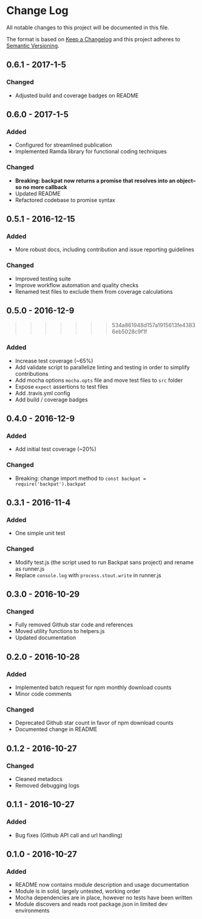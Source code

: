 # Change Log
All notable changes to this project will be documented in this file.

The format is based on [Keep a Changelog](http://keepachangelog.com/)
and this project adheres to [Semantic Versioning](http://semver.org/).

## 0.6.1 - 2017-1-5
### Changed
- Adjusted build and coverage badges on README

## 0.6.0 - 2017-1-5
### Added
- Configured for streamlined publication
- Implemented Ramda library for functional coding techniques
### Changed
- **Breaking: backpat now returns a promise that resolves into an object–so no more callback**
- Updated README
- Refactored codebase to promise syntax

## 0.5.1 - 2016-12-15
### Added
- More robust docs, including contribution and issue reporting guidelines
### Changed
- Improved testing suite
- Improve workflow automation and quality checks
- Renamed test files to exclude them from coverage calculations

## 0.5.0 - 2016-12-9
>>>>>>> 534a861948d157a1915613fe43836eb5028c9f1f
### Added
- Increase test coverage (~65%)
- Add validate script to parallelize linting and testing in order to simplify contributions
- Add mocha options `mocha.opts` file and move test files to `src` folder
- Expose `expect` assertions to test files
- Add .travis.yml config
- Add build / coverage badges

## 0.4.0 - 2016-12-9
### Added
- Add initial test coverage (~20%)

### Changed
- Breaking: change import method to ```const backpat = require('backpat').backpat```

## 0.3.1 - 2016-11-4
### Added
- One simple unit test

### Changed
- Modify test.js (the script used to run Backpat sans project) and
rename as runner.js
- Replace ```console.log``` with ```process.stout.write``` in runner.js

## 0.3.0 - 2016-10-29
### Changed
- Fully removed Github star code and references
- Moved utility functions to helpers.js
- Updated documentation

## 0.2.0 - 2016-10-28
### Added
- Implemented batch request for npm monthly download counts
- Minor code comments

### Changed
- Deprecated Github star count in favor of npm download counts
- Documented change in README

## 0.1.2 - 2016-10-27
### Changed
- Cleaned metadocs
- Removed debugging logs

## 0.1.1 - 2016-10-27
### Added
- Bug fixes (Github API call and url handling)

## 0.1.0 - 2016-10-27
### Added
- README now contains module description and usage documentation
- Module is in solid, largely untested, working order
- Mocha dependencies are in place, however no tests have been written
- Module discovers and reads root package.json in limited dev environments
